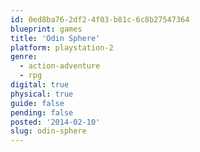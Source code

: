 ```yaml
---
id: 0ed8ba76-2df2-4f03-b81c-6c8b27547364
blueprint: games
title: 'Odin Sphere'
platform: playstation-2
genre:
  - action-adventure
  - rpg
digital: true
physical: true
guide: false
pending: false
posted: '2014-02-10'
slug: odin-sphere
---
```

